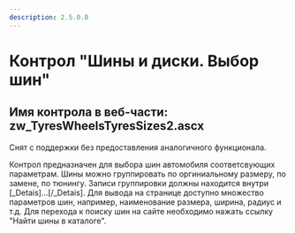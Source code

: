 ```yaml
---
description: 2.5.0.0
---
```


# Контрол "Шины и диски. Выбор шин"

## Имя контрола в веб-части: zw\_TyresWheelsTyresSizes2.ascx

Снят с поддержки без предоставления аналогичного функционала.

Контрол предназначен для выбора шин автомобиля соответсвующих параметрам. Шины можно группировать по оргиниальному размеру, по замене, по тюнингу. Записи группировки должны находится внутри \[\_Detais\]...\[/\_Detais\]. Для вывода на странице доступно множество параметров шин, например, наименование размера, ширина, радиус и т.д. Для перехода к поиску шин на сайте необходимо нажать ссылку "Найти шины в каталоге".

